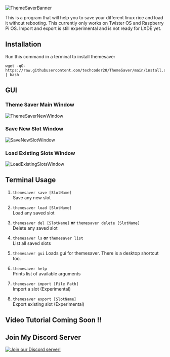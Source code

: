![ThemeSaverBanner](https://raw.githubusercontent.com/techcoder20/ThemeSaver/main/Banner.png)

This is a program that will help you to save your different linux rice and load it without rebooting. This currently only works on Twister OS and Raspberry Pi OS. Import and export is still experimental and is not ready for LXDE yet.

## Installation
Run this command in a terminal to install themesaver
```
wget -qO- https://raw.githubusercontent.com/techcoder20/ThemeSaver/main/install.sh | bash
```

## GUI 

### Theme Saver Main Window
![ThemeSaverNewWindow](https://raw.githubusercontent.com/techcoder20/ThemeSaver/main/Screenshots/ThemeSaverMainWindow.png)

### Save New Slot Window
![SaveNewSlotWindow](https://raw.githubusercontent.com/techcoder20/ThemeSaver/main/Screenshots/SaveNewSlotWindow.png)

### Load Existing Slots Window
![LoadExistingSlotsWindow](https://raw.githubusercontent.com/techcoder20/ThemeSaver/main/Screenshots/LoadExistingSlotsWindow.png)

## Terminal Usage
1. `themesaver save [SlotName]`   
Save any new slot

2. `themesaver load [SlotName]`   
Load any saved slot

3. `themesaver del [SlotName]`  **or** `themesaver delete [SlotName]`  
Delete any saved slot

4. `themesaver ls`  **or** `themesaver list`  
List all saved slots

5. `themesaver gui`
Loads gui for themesaver. There is a desktop shortcut too.

5. `themesaver help`  
Prints list of available arguments

6. `themesaver import [File Path]`  
Import a slot (Experimental)

7. `themesaver export [SlotName]`  
Export existing slot (Experimental)

## Video Tutorial Coming Soon !!

## Join My Discord Server  
[![Join our Discord server!](https://invidget.switchblade.xyz/WKdBuBKhgm)](https://discord.gg/WKdBuBKhgm)

